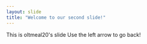 ```yaml
---
layout: slide
title: "Welcome to our second slide!"
---
```

This is oltmeal20's slide
Use the left arrow to go back!
